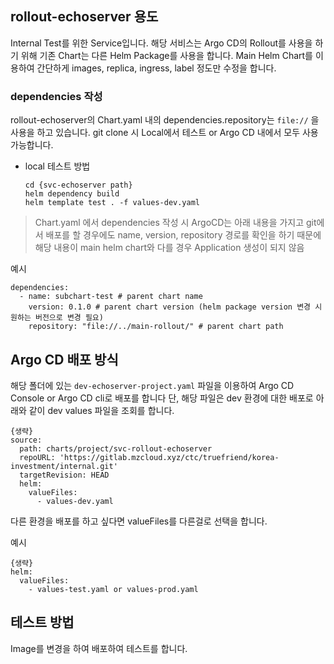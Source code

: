 ## rollout-echoserver 용도

Internal Test를 위한 Service입니다. 해당 서비스는 Argo CD의 Rollout를 사용을 하기 위해 기존 Chart는 다른 Helm Package를 사용을 합니다.
Main Helm Chart를 이용하여 간단하게 images, replica, ingress, label 정도만 수정을 합니다.

### dependencies 작성

rollout-echoserver의 Chart.yaml 내의 dependencies.repository는 `file://` 을 사용을 하고 있습니다.
git clone 시 Local에서 테스트 or Argo CD 내에서 모두 사용 가능합니다.

- local 테스트 방법
  ```
  cd {svc-echoserver path}
  helm dependency build
  helm template test . -f values-dev.yaml
  ```

> Chart.yaml 에서 dependencies 작성 시 ArgoCD는 아래 내용을 가지고 git에서 배포를 할 경우에도 
> name, version, repository 경로를 확인을 하기 때문에 해당 내용이 main helm chart와 다를 경우 Application 생성이 되지 않음

예시 
```
dependencies:
  - name: subchart-test # parent chart name
    version: 0.1.0 # parent chart version (helm package version 변경 시 원하는 버전으로 변경 필요)
    repository: "file://../main-rollout/" # parent chart path
```

## Argo CD 배포 방식
해당 폴더에 있는 `dev-echoserver-project.yaml` 파일을 이용하여 Argo CD Console or Argo CD cli로 배포를 합니다
단, 해당 파일은 dev 환경에 대한 배포로 아래와 같이 dev values 파일을 조회를 합니다.
```
{생략}
source:
  path: charts/project/svc-rollout-echoserver
  repoURL: 'https://gitlab.mzcloud.xyz/ctc/truefriend/korea-investment/internal.git'
  targetRevision: HEAD
  helm:
    valueFiles:
      - values-dev.yaml
```

다른 환경을 배포를 하고 싶다면 valueFiles를 다른걸로 선택을 합니다.

예시
```
{생략}
helm:
  valueFiles:
    - values-test.yaml or values-prod.yaml
```

## 테스트 방법
Image를 변경을 하여 배포하여 테스트를 합니다.
